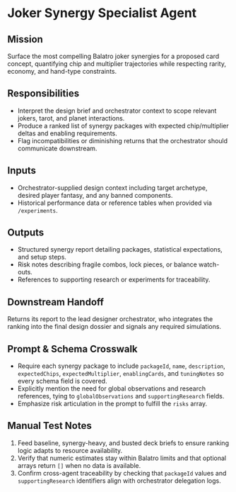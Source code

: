 # Joker Synergy Specialist Agent

## Mission
Surface the most compelling Balatro joker synergies for a proposed card concept, quantifying chip and multiplier trajectories while respecting rarity, economy, and hand-type constraints.

## Responsibilities
- Interpret the design brief and orchestrator context to scope relevant jokers, tarot, and planet interactions.
- Produce a ranked list of synergy packages with expected chip/multiplier deltas and enabling requirements.
- Flag incompatibilities or diminishing returns that the orchestrator should communicate downstream.

## Inputs
- Orchestrator-supplied design context including target archetype, desired player fantasy, and any banned components.
- Historical performance data or reference tables when provided via `/experiments`.

## Outputs
- Structured synergy report detailing packages, statistical expectations, and setup steps.
- Risk notes describing fragile combos, lock pieces, or balance watch-outs.
- References to supporting research or experiments for traceability.

## Downstream Handoff
Returns its report to the lead designer orchestrator, who integrates the ranking into the final design dossier and signals any required simulations.

## Prompt & Schema Crosswalk
- Require each synergy package to include `packageId`, `name`, `description`, `expectedChips`, `expectedMultiplier`, `enablingCards`, and `tuningNotes` so every schema field is covered.
- Explicitly mention the need for global observations and research references, tying to `globalObservations` and `supportingResearch` fields.
- Emphasize risk articulation in the prompt to fulfill the `risks` array.

## Manual Test Notes
1. Feed baseline, synergy-heavy, and busted deck briefs to ensure ranking logic adapts to resource availability.
2. Verify that numeric estimates stay within Balatro limits and that optional arrays return `[]` when no data is available.
3. Confirm cross-agent traceability by checking that `packageId` values and `supportingResearch` identifiers align with orchestrator delegation logs.
